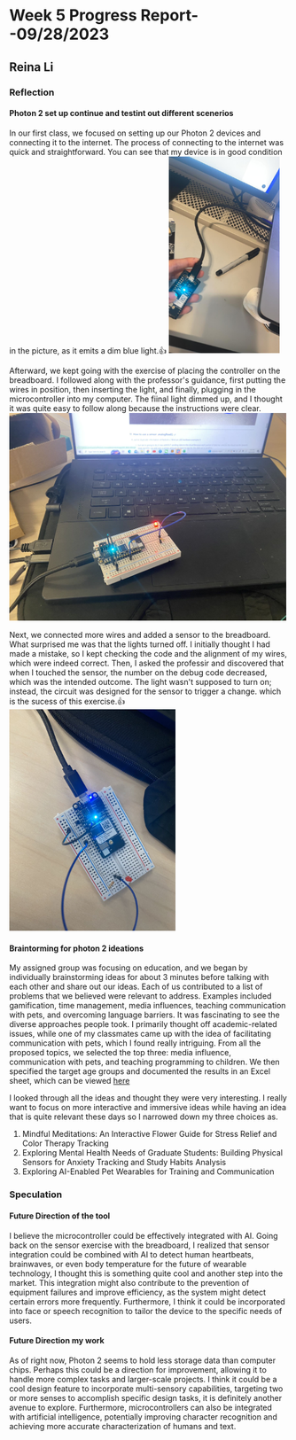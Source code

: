 # Week 5 Progress Report- -09/28/2023

## Reina Li

### Reflection
#### Photon 2 set up continue and testint out different scenerios
In our first class, we focused on setting up our Photon 2 devices and connecting it to the internet. The process of connecting to the internet was quick and straightforward. You can see that my device is in good condition in the picture, as it emits a dim blue light.:+1:
 <img src="https://github.com/Berkeley-MDes/tdf-fa23-reinali/blob/main/weekly-reports/605879365804014490.jpg" alt="Alt Text" width="200">

Afterward, we kept going with the exercise of placing the controller on the breadboard. I followed along with the professor's guidance, first putting the wires in position, then inserting the light, and finally, plugging in the microcontroller into my computer. The fiinal light dimmed up, and I thought it was quite easy to follow along because the instructions were clear.
<img src="https://github.com/Berkeley-MDes/tdf-fa23-reinali/blob/main/weekly-reports/166338030270120533.jpg" alt="Alt Text" width="500">

Next, we connected more wires and added a sensor to the breadboard. What surprised me was that the lights turned off. I initially thought I had made a mistake, so I kept checking the code and the alignment of my wires, which were indeed correct. Then, I asked the professir and discovered that when I touched the sensor, the number on the debug code decreased, which was the intended outcome. The light wasn't supposed to turn on; instead, the circuit was designed for the sensor to trigger a change. which is the sucess of this exercise.:+1:
<img src="https://github.com/Berkeley-MDes/tdf-fa23-reinali/blob/main/weekly-reports/423903021796022641.jpg" alt="Alt Text" width="300">

#### Braintorming for photon 2 ideations
My assigned group was focusing on education, and we began by individually brainstorming ideas for about 3 minutes before talking with each other and share out our ideas. Each of us contributed to a list of problems that we believed were relevant to address. Examples included gamification, time management, media influences, teaching communication with pets, and overcoming language barriers. It was fascinating to see the diverse approaches people took. I primarily thought off academic-related issues, while one of my classmates came up with the idea of facilitating communication with pets, which I found really intriguing. 
From all the proposed topics, we selected the top three: media influence, communication with pets, and teaching programming to children. We then specified the target age groups and documented the results in an Excel sheet, which can be viewed [here](https://docs.google.com/spreadsheets/d/1CpsCjrJQfYHX2UK_Z-hcCsMAT5qSUTG1D3hT1wNzCT0/edit#gid=0)

I looked through all the ideas and thought they were very interesting. I really want to focus on more interactive and immersive ideas while having an idea that is quite relevant these days so I narrowed down my three choices as. 

1. Mindful Meditations: An Interactive Flower Guide for Stress Relief and Color Therapy Tracking
2. Exploring Mental Health Needs of Graduate Students: Building Physical Sensors for Anxiety Tracking and Study Habits Analysis
3. Exploring AI-Enabled Pet Wearables for Training and Communication

### Speculation
#### Future Direction of the tool
I believe the microcontroller could be effectively integrated with AI. Going back on the sensor exercise with the breadboard, I realized that sensor integration could be combined with AI to detect human heartbeats, brainwaves, or even body temperature for the future of wearable technology, I thought this is something quite cool and another step into the market. This integration might also contribute to the prevention of equipment failures and improve efficiency, as the system might detect certain errors more frequently. Furthermore, I think it could be incorporated into face or speech recognition to tailor the device to the specific needs of users.

#### Future Direction my work
As of right now, Photon 2 seems to hold less storage data than computer chips. Perhaps this could be a direction for improvement, allowing it to handle more complex tasks and larger-scale projects. I think it could be a cool design feature to incorporate multi-sensory capabilities, targeting two or more senses to accomplish specific design tasks, it is definitely another avenue to explore. Furthermore, microcontrollers can also be integrated with artificial intelligence, potentially improving character recognition and achieving more accurate characterization of humans and text.

